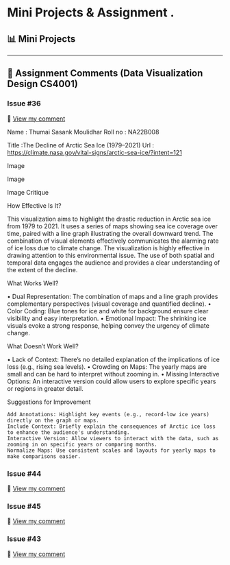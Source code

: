 # Mini Projects & Assignment . 

## 📊 Mini Projects
---

## 📝 Assignment Comments (Data Visualization Design CS4001)

### Issue #36
🔗 [View my comment](https://github.com/bsc-iitm/Data-Visualization-Design-CS4001/issues/36#issuecomment-2614490942)

Name : Thumai Sasank Moulidhar
Roll no : NA22B008

Title :The Decline of Arctic Sea Ice (1979–2021)
Url : https://climate.nasa.gov/vital-signs/arctic-sea-ice/?intent=121

Image

Image

Image
Critique

How Effective Is It?

This visualization aims to highlight the drastic reduction in Arctic sea ice from 1979 to 2021. It uses a series of maps showing sea ice coverage over time, paired with a line graph illustrating the overall downward trend. The combination of visual elements effectively communicates the alarming rate of ice loss due to climate change.
The visualization is highly effective in drawing attention to this environmental issue. The use of both spatial and temporal data engages the audience and provides a clear understanding of the extent of the decline.

What Works Well?

• Dual Representation: The combination of maps and a line graph provides complementary perspectives (visual coverage and quantified decline).
• Color Coding: Blue tones for ice and white for background ensure clear visibility and easy interpretation.
• Emotional Impact: The shrinking ice visuals evoke a strong response, helping convey the urgency of climate change.

What Doesn’t Work Well?

• Lack of Context: There’s no detailed explanation of the implications of ice loss (e.g., rising sea levels).
• Crowding on Maps: The yearly maps are small and can be hard to interpret without zooming in.
• Missing Interactive Options: An interactive version could allow users to explore specific years or regions in greater detail.

Suggestions for Improvement

    Add Annotations: Highlight key events (e.g., record-low ice years) directly on the graph or maps.
    Include Context: Briefly explain the consequences of Arctic ice loss to enhance the audience's understanding.
    Interactive Version: Allow viewers to interact with the data, such as zooming in on specific years or comparing months.
    Normalize Maps: Use consistent scales and layouts for yearly maps to make comparisons easier.


### Issue #44
🔗 [View my comment](https://github.com/bsc-iitm/Data-Visualization-Design-CS4001/issues/44#issuecomment-2730362789)

### Issue #45
🔗 [View my comment](https://github.com/bsc-iitm/Data-Visualization-Design-CS4001/issues/45#issuecomment-2761899941)

### Issue #43
🔗 [View my comment](https://github.com/bsc-iitm/Data-Visualization-Design-CS4001/issues/43#issuecomment-2661506228)


